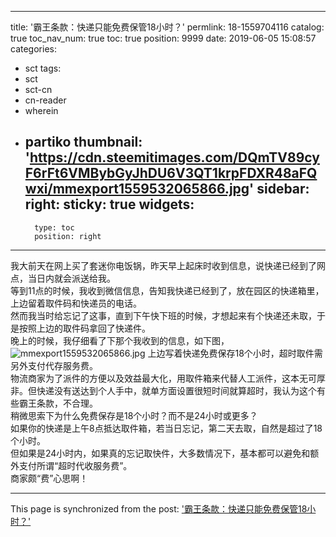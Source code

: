 
---
title: '霸王条款：快递只能免费保管18小时？'
permlink: 18-1559704116
catalog: true
toc_nav_num: true
toc: true
position: 9999
date: 2019-06-05 15:08:57
categories:
- sct
tags:
- sct
- sct-cn
- cn-reader
- wherein
- partiko
thumbnail: 'https://cdn.steemitimages.com/DQmTV89cyF6rFt6VMBybGyJhDU6V3QT1krpFDXR48aFQwxi/mmexport1559532065866.jpg'
sidebar:
    right:
        sticky: true
widgets:
    -
        type: toc
        position: right
---


我大前天在网上买了套迷你电饭锅，昨天早上起床时收到信息，说快递已经到了网点，当日内就会派送给我。<br />
等到11点的时候，我收到微信信息，告知我快递已经到了，放在园区的快递箱里，上边留着取件码和快递员的电话。<br />
然而我当时给忘记了这事，直到下午快下班的时候，才想起来有个快递还未取，于是按照上边的取件码拿回了快递件。<br />
晚上的时候，我仔细看了下那个我收到的信息，如下图，<br />
![mmexport1559532065866.jpg](https://cdn.steemitimages.com/DQmTV89cyF6rFt6VMBybGyJhDU6V3QT1krpFDXR48aFQwxi/mmexport1559532065866.jpg)
上边写着快递免费保存18个小时，超时取件需另外支付代存服务费。<br />
物流商家为了派件的方便以及效益最大化，用取件箱来代替人工派件，这本无可厚非。但快递没有送达到个人手中，就单方面设置很短时间就算超时，我认为这个有些霸王条款，不合理。<br />
稍微思索下为什么免费保存是18个小时？而不是24小时或更多？<br />
如果你的快递是上午8点抵达取件箱，若当日忘记，第二天去取，自然是超过了18个小时。<br />
但如果是24小时内，如果真的忘记取快件，大多数情况下，基本都可以避免和额外支付所谓“超时代收服务费”。<br />
商家颇“费”心思啊！<br />


- - -

This page is synchronized from the post: ['霸王条款：快递只能免费保管18小时？'](https://steemit.com/@rivalhw/18-1559704116)
